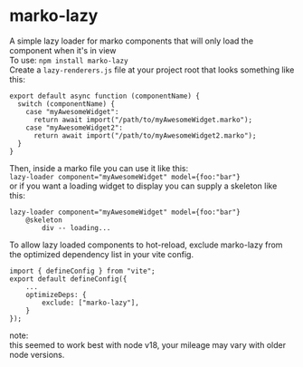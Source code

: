 # marko-lazy
A simple lazy loader for marko components that will only load the component when it's in view  
To use: `npm install marko-lazy`  
Create a `lazy-renderers.js` file at your project root that looks something like this:  
```
export default async function (componentName) {
  switch (componentName) {
    case "myAwesomeWidget":
      return await import("/path/to/myAwesomeWidget.marko");
    case "myAwesomeWidget2":
      return await import("/path/to/myAwesomeWidget2.marko");
  }
}
```
Then, inside a marko file you can use it like this:  
`lazy-loader component="myAwesomeWidget" model={foo:"bar"}`  
or if you want a loading widget to display you can supply a skeleton like this:  
```
lazy-loader component="myAwesomeWidget" model={foo:"bar"}
    @skeleton
        div -- loading...
```
To allow lazy loaded components to hot-reload, exclude marko-lazy from the optimized dependency list in your vite config.  
```
import { defineConfig } from "vite";
export default defineConfig({
    ...
    optimizeDeps: {
        exclude: ["marko-lazy"],
    }
});
```

note:  
this seemed to work best with node v18, your mileage may vary with older node versions.
